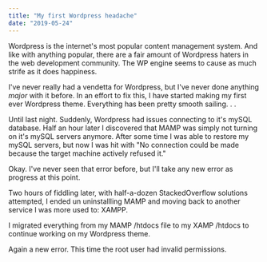 ```yaml
---
title: "My first Wordpress headache"
date: "2019-05-24"
---
```


Wordpress is the internet's most popular content management system. And like with anything popular, there are a fair amount of Wordpress haters in the web development
community. The WP engine seems to cause as much strife as it does happiness.

I've never really had a vendetta for Wordpress, but I've never done anything *major* with it before. In an effort to fix this, I have started making my first ever Wordpress theme. Everything has been pretty smooth sailing. . .

Until last night. Suddenly, Wordpress had issues connecting to it's mySQL database. Half an hour later I discovered that MAMP was simply not turning on it's mySQL servers anymore. After some time I was able to restore my mySQL servers, but now I was hit with "No connection could be made because the target machine actively refused it."

Okay. I've never seen that error before, but I'll take any new error as progress at this point. 

 Two hours of fiddling later, with half-a-dozen StackedOverflow solutions attempted, I ended un uninstallling MAMP and moving back to another service I was more used to: XAMPP.

I migrated everything from my MAMP /htdocs file to my XAMP /htdocs to continue working on my Wordpress theme.

Again a new error. This time the root user had invalid permissions. 